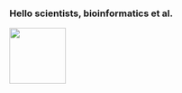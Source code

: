 ### Hello scientists, bioinformatics et al.
<i class="devicon-r-plain colored"></i>
<img src="https://cdn.jsdelivr.net/gh/devicons/devicon/icons/r/r-plain.svg" 
  width="100" 
     height="100"/>

<!--
**RenanSimoesBR/RenanSimoesBR** is a ✨ _special_ ✨ repository because its `README.md` (this file) appears on your GitHub profile.

Here are some ideas to get you started:

- 🔭 I’m currently working on ...
- 🌱 I’m currently learning ...
- 👯 I’m looking to collaborate on ...
- 🤔 I’m looking for help with ...
- 💬 Ask me about ...
- 📫 How to reach me: ...
- 😄 Pronouns: ...
- ⚡ Fun fact: ...
-->
